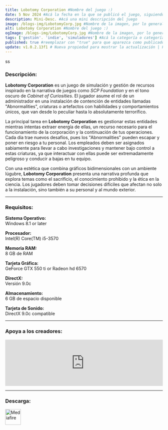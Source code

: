 ```yaml
---
title: Lobotomy Corporation #Nombre del juego :)
date: 5 Nov 2024 #Acá la fecha en la que se publicó el juego, siguiendo este formato: Dia "30", Mes "Oct", Año "2024" = como debe quedar: 30 Oct 2024
description: Mini-Desc. #Acá una mini descripción del juego
image: /blogs-img/LobotomyCorp.jpg #Nombre de la imagen, por lo general es exactamente el mismo nombre que el juego excluyendo lo ":" (Dos puntos)
alt: Lobotomy Corporation #Nombre del juego :)
ogImage: /blogs-img/LobotomyCorp.jpg #Nombre de la imagen, por lo general es exactamente el mismo nombre que el juego excluyendo lo ":" (Dos puntos)
tags: ['gestión'. 'indie', 'simuladores'] #Acá la categoría o categorías del juego, si es más de una se coloca en este formato: ['categoría1', 'categoría2']
published: true #reemplazar con "true" para que aparezca como publicado
update: v1.0.2.13f1 # Nueva propiedad para mostrar la actualización | Formato: v1.0.0
---
```


<!--En VSCode seleccionando una palabra, por ejemplo: "LobotomyCorp" y apretando Ctrl+F2 se seleccionan todas las palabras iguales-->
ss
### Descripción:
**Lobotomy Corporation** es un juego de simulación y gestión de recursos inspirado en la narrativa de juegos como *SCP Foundation* y en el tono oscuro de *Cabinet of Curiosities*. El jugador asume el rol de un administrador en una instalación de contención de entidades llamadas "Abnormalities", criaturas o artefactos con habilidades y comportamientos únicos, que van desde lo peculiar hasta lo absolutamente terrorífico.

La principal tarea en **Lobotomy Corporation** es gestionar estas entidades mientras intentas extraer energía de ellas, un recurso necesario para el funcionamiento de la corporación y la continuación de tus operaciones. Cada día trae nuevos desafíos, pues los "Abnormalities" pueden escapar y poner en riesgo a tu personal. Los empleados deben ser asignados sabiamente para llevar a cabo investigaciones y mantener bajo control a estas criaturas, ya que interactuar con ellas puede ser extremadamente peligroso y conducir a bajas en tu equipo.

Con una estética que combina gráficos bidimensionales con un ambiente lúgubre, **Lobotomy Corporation** presenta una narrativa profunda que explora temas como el sacrificio, el conocimiento prohibido y la ética en la ciencia. Los jugadores deben tomar decisiones difíciles que afectan no solo a la instalación, sino también a su personal y al mundo exterior.
<!--Prompt para Chat-GPT: Hazme una descripción para el juego "Lobotomy Corporation" y cada que menciones "Lobotomy Corporation" ponlo en negrita -->

---

### Requisitos:
**Sistema Operativo:**  
Windows 8.1 or later

**Procesador:**  
Intel(R) Core(TM) i5-3570

**Memoria RAM:**  
8 GB de RAM

**Tarjeta Gráfica:**  
GeForce GTX 550 ti or Radeon hd 6570

**DirectX:**  
Versión 9.0c

**Almacenamiento:**  
6 GB de espacio disponible

**Tarjeta de Sonido:**  
DirectX 9.0c compatible

<!--Si falta o sobra un requisito se quita o se agrega manteniendo el mismo formato-->

---

### Apoya a los creadores:
<iframe src="https://store.steampowered.com/widget/568220/" frameborder="0" style="background-color: transparent; width: 100% !important; aspect-ratio: 646 / 190;"></iframe>

<!--Reemplazar los numeros (AppID) del juego (en este caso 2668510) por el numero (AppID) correspondiente con el juego a publicar-->
<!--El AppID se encuentra en la URL del Juego en Steam-->

---

### Descarga:

[<img src="https://gist.github.com/cxmeel/0dbc95191f239b631c3874f4ccf114e2/raw/download.svg" alt="Mediafire" height="50" />](https://www.mediafire.com/file/8rmja2cxtca1w2a/LobotomyCorp.zip/file)

<!-- # se debe reemplazar por el link de descarga-->

<!--NOMBRE-DEL-SERVICIO se debe reemplazar por el servicio donde está subido el juego-->